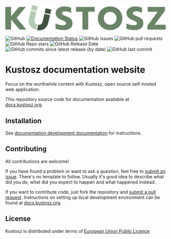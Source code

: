 [![Kustosz](./source/_static/kustosz_logo.svg)](https://www.kustosz.org)

![GitHub](https://img.shields.io/github/license/KustoszApp/docs?color=green) [![Documentation Status](https://readthedocs.org/projects/kustosz/badge/?version=stable)](https://docs.kustosz.org/en/stable/?badge=stable) ![GitHub issues](https://img.shields.io/github/issues/KustoszApp/docs?color=green) ![GitHub pull requests](https://img.shields.io/github/issues-pr/KustoszApp/docs) ![GitHub Repo stars](https://img.shields.io/github/stars/KustoszApp/docs?color=green) ![GitHub Release Date](https://img.shields.io/github/release-date/KustoszApp/docs) ![GitHub commits since latest release (by date)](https://img.shields.io/github/commits-since/KustoszApp/docs/latest?color=green) ![GitHub last commit](https://img.shields.io/github/last-commit/KustoszApp/docs)

# Kustosz documentation website

Focus on the worthwhile content with Kustosz, open source self-hosted web application.

This repository source code for documentation available at [docs.kustosz.org](https://docs.kustosz.org).

## Installation

See [documentation development documentation](https://docs.kustosz.org/en/stable/development/documentation.html) for instructions.

## Contributing

All contributions are welcome!

If you have found a problem or want to ask a question, feel free to [submit an issue](https://github.com/KustoszApp/docs/issues). There's no template to follow. Usually it's good idea to describe what did you do, what did you expect to happen and what happened instead.

If you want to contribute code, just fork the repository and [submit a pull request](https://github.com/KustoszApp/docs/pulls). Instructions on setting up local development environment can be found at [docs.kustosz.org](https://docs.kustosz.org/en/stable/development/documentation.html).


## License

Kustosz is distributed under terms of [European Union Public Licence](https://joinup.ec.europa.eu/collection/eupl/eupl-text-eupl-12)
